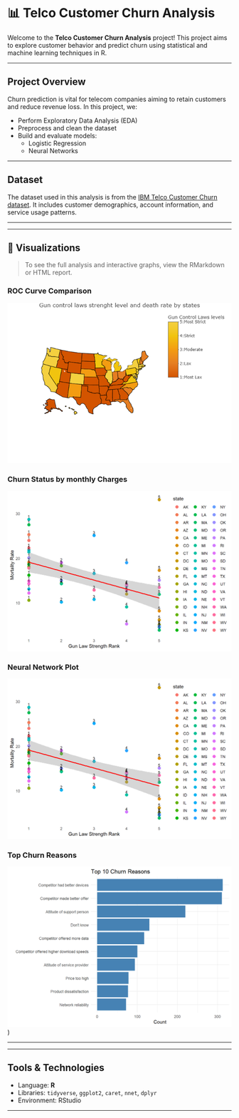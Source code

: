 # 📊 Telco Customer Churn Analysis

Welcome to the **Telco Customer Churn Analysis** project! This project aims to explore customer behavior and predict churn using statistical and machine learning techniques in R.

---

##  Project Overview

Churn prediction is vital for telecom companies aiming to retain customers and reduce revenue loss. In this project, we:

- Perform Exploratory Data Analysis (EDA) 
- Preprocess and clean the dataset 
- Build and evaluate models:
  - Logistic Regression 
  - Neural Networks 

---

##  Dataset

The dataset used in this analysis is from the [IBM Telco Customer Churn dataset](https://www.kaggle.com/blastchar/telco-customer-churn). It includes customer demographics, account information, and service usage patterns.

---
---
## 📸 Visualizations

> To see the full analysis and interactive graphs, view the RMarkdown or HTML report.

### ROC Curve Comparison

![ROC Curve Comparison](https://github.com/victortorresds/Gun_Control_Analysis/blob/main/images/gun_control.png)

### Churn Status by monthly Charges

![Churn Status by monthly Charges](https://github.com/victortorresds/Gun_Control_Analysis/blob/main/images/gun_control_1.png)

### Neural Network Plot

![ Neural Network Plot](https://github.com/victortorresds/Gun_Control_Analysis/blob/main/images/gun_control_1.png)

### Top Churn Reasons

![Top Churn Reasons](https://github.com/victortorresds/telco_customer_churn/blob/main/images/churn1.png))

---

---

##  Tools & Technologies

- Language: **R**
- Libraries: `tidyverse`, `ggplot2`, `caret`, `nnet`, `dplyr`
- Environment: RStudio

---
